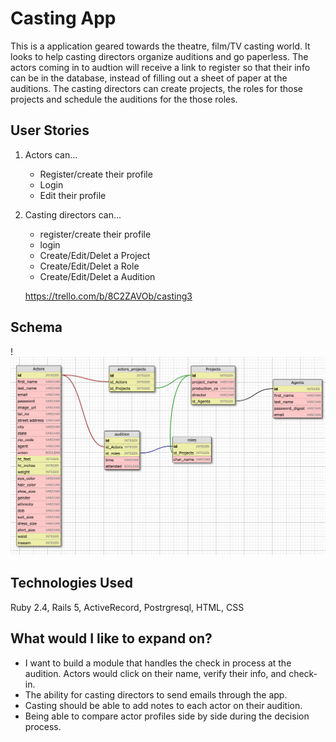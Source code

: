 # Casting App

This is a application geared towards the theatre, film/TV casting world. It looks to help casting directors organize auditions and go paperless. The actors coming in to audtion will receive a link to register so that their info can be in the database, instead of filling out a sheet of paper at the auditions.  The casting directors can create projects, the roles for those projects and schedule the auditions for the those roles.

## User Stories

1. Actors can...
	* Register/create their profile
	* Login
	* Edit their profile

2. Casting directors can...
	* register/create their profile
	* login
	* Create/Edit/Delet a Project
	* Create/Edit/Delet a Role
	* Create/Edit/Delet a Audition

	https://trello.com/b/8C2ZAVOb/casting3

## Schema
!![screen shot](images/schema.png "screenshot")

## Technologies Used
Ruby 2.4, Rails 5, ActiveRecord, Postrgresql, HTML, CSS 

## What would I like to expand on?
* I want to build a module that handles the check in process at the audition.  Actors would click on their name, verify their info, and check-in.
* The ability for casting directors to send emails through the app.
* Casting should be able to add notes to each actor on their audition.
* Being able to compare actor profiles side by side during the decision process.

